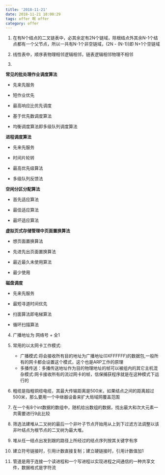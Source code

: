 ```yaml
---
title: '2018-11-21'
date: 2018-11-21 18:00:29
tags: offer 啊 offer
category: offer
---
```


1. 在有N个结点的二叉链表中，必其余定有2N个链域，除根结点外其余N-1个结点都有一个父节点，所以一共有N-1个非空链域，(2N - (N-1))即 N+1个空链域

2. 线性表中，顺序表物理相邻逻辑相邻，链表逻辑相邻物理不相邻

3.  

   **常见的批处理作业调度算法**

   - 先来先服务

   - 短作业优先

   - 最高响应比优先调度

   - 基于优先数调度算法

   - 均衡调度算法即多级队列调度算法

   **进程调度算法**

   - 先来先服务

   - 时间片轮转

   - 最高优先级算法

   - 多级队列反馈法

   **空闲分区分配算法**

   - 首先适应算法

   - 最佳适应算法

   - 最坏适应算法

   **虚拟页式存储管理中页面置换算法**

   - 想页面置换算法

   - 先进先出页面置换算法

   - 最近最久未使用算法

   - 最少使用

   **磁盘调度**

   - 先来先服务

   - 最短寻道时间优先

   - 扫面算法即电梯算法

   - 循环扫描算法

4. 广播地址为 网络号 + 全1

5. 常用的以太网卡工作模式:

   - 广播模式:将会接收所有目的地址为广播地址(0XFFFFFF)的数据包,一般所有的网卡都会设置这个模式，这个也是ARP工作的原理
   - 多播传送：多播传送地址作为目的物理地址的帧可以被组内的其它主机混杂模式:网卡接收所有的流过网卡的帧，信保捕获程序就是在这种模式下运行的

6. 粗缆是指粗铜缆电缆，其最大传输距离是500米，如果结点之间的距离超过500米，那么要用一个中继器设备来扩大局域网覆盖范围

7. 在一个有8个int数据的数组中，随机给出数组的数据，找出最大和次大元素一共需要进行9此比较

8. 筛选法建堆从二叉树的最后一个非叶子节点开始用从上到下过滤方法调整以该非叶结点为根节点的二叉树为最大堆。

9. 堆从任一结点出发到跟的路径上所经过的结点序列按其关键字有序

10. 建立符号链接时，引用计数直接复制；建立硬链接时，引用计数值加1

11. 管道是用于连接一个读进程和一个写进程以实现进程之间通信的一种共享文件，数据格式是字符流